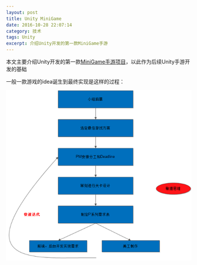 ```yaml
---
layout: post
title: Unity MiniGame
date: 2016-10-28 22:07:14
category: 技术
tags: Unity
excerpt: 介绍Unity开发的第一款MiniGame手游
---
```


本文主要介绍Unity开发的第一款[MiniGame手游项目](https://github.com/duyanghao/MiniGame)，以此作为后续Unity手游开发的基础

一般一款游戏的idea诞生到最终实现是这样的过程：

![](/public/img/docker-registry/2016-10-28-unity-minigame/敏捷迭代.png)

